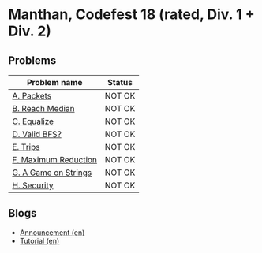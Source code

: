 # Manthan, Codefest 18 (rated, Div. 1 + Div. 2)

## Problems

|Problem name|Status|
|------------|---------|
| [A. Packets](problems/A._Packets.md)|NOT OK|
| [B. Reach Median](problems/B._Reach_Median.md)|NOT OK|
| [C. Equalize](problems/C._Equalize.md)|NOT OK|
| [D. Valid BFS?](problems/D._Valid_BFS_.md)|NOT OK|
| [E. Trips](problems/E._Trips.md)|NOT OK|
| [F. Maximum Reduction](problems/F._Maximum_Reduction.md)|NOT OK|
| [G. A Game on Strings](problems/G._A_Game_on_Strings.md)|NOT OK|
| [H. Security](problems/H._Security.md)|NOT OK|
## Blogs

- [Announcement (en)](blogs/Announcement_(en).md)
- [Tutorial (en)](blogs/Tutorial_(en).md)
